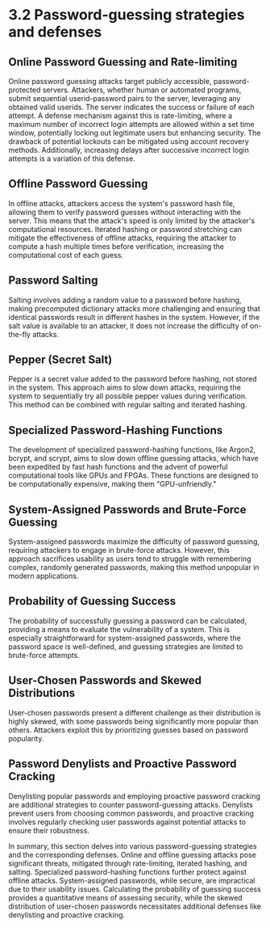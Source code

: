 # 3.2 Password-guessing strategies and defenses

## Online Password Guessing and Rate-limiting
Online password guessing attacks target publicly accessible, password-protected servers. Attackers, whether human or automated programs, submit sequential userid-password pairs to the server, leveraging any obtained valid userids. The server indicates the success or failure of each attempt. A defense mechanism against this is rate-limiting, where a maximum number of incorrect login attempts are allowed within a set time window, potentially locking out legitimate users but enhancing security. The drawback of potential lockouts can be mitigated using account recovery methods. Additionally, increasing delays after successive incorrect login attempts is a variation of this defense.

## Offline Password Guessing
In offline attacks, attackers access the system's password hash file, allowing them to verify password guesses without interacting with the server. This means that the attack's speed is only limited by the attacker's computational resources. Iterated hashing or password stretching can mitigate the effectiveness of offline attacks, requiring the attacker to compute a hash multiple times before verification, increasing the computational cost of each guess.

## Password Salting
Salting involves adding a random value to a password before hashing, making precomputed dictionary attacks more challenging and ensuring that identical passwords result in different hashes in the system. However, if the salt value is available to an attacker, it does not increase the difficulty of on-the-fly attacks.

## Pepper (Secret Salt)
Pepper is a secret value added to the password before hashing, not stored in the system. This approach aims to slow down attacks, requiring the system to sequentially try all possible pepper values during verification. This method can be combined with regular salting and iterated hashing.

## Specialized Password-Hashing Functions
The development of specialized password-hashing functions, like Argon2, bcrypt, and scrypt, aims to slow down offline guessing attacks, which have been expedited by fast hash functions and the advent of powerful computational tools like GPUs and FPGAs. These functions are designed to be computationally expensive, making them "GPU-unfriendly."

## System-Assigned Passwords and Brute-Force Guessing
System-assigned passwords maximize the difficulty of password guessing, requiring attackers to engage in brute-force attacks. However, this approach sacrifices usability as users tend to struggle with remembering complex, randomly generated passwords, making this method unpopular in modern applications.

## Probability of Guessing Success
The probability of successfully guessing a password can be calculated, providing a means to evaluate the vulnerability of a system. This is especially straightforward for system-assigned passwords, where the password space is well-defined, and guessing strategies are limited to brute-force attempts.

## User-Chosen Passwords and Skewed Distributions
User-chosen passwords present a different challenge as their distribution is highly skewed, with some passwords being significantly more popular than others. Attackers exploit this by prioritizing guesses based on password popularity.

## Password Denylists and Proactive Password Cracking
Denylisting popular passwords and employing proactive password cracking are additional strategies to counter password-guessing attacks. Denylists prevent users from choosing common passwords, and proactive cracking involves regularly checking user passwords against potential attacks to ensure their robustness.

In summary, this section delves into various password-guessing strategies and the corresponding defenses. Online and offline guessing attacks pose significant threats, mitigated through rate-limiting, iterated hashing, and salting. Specialized password-hashing functions further protect against offline attacks. System-assigned passwords, while secure, are impractical due to their usability issues. Calculating the probability of guessing success provides a quantitative means of assessing security, while the skewed distribution of user-chosen passwords necessitates additional defenses like denylisting and proactive cracking.
